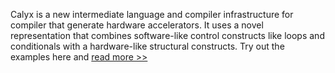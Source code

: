 Calyx is a new intermediate language and compiler infrastructure for compiler
that generate hardware accelerators.
It uses a novel representation that combines software-like control constructs
like loops and conditionals with a hardware-like structural constructs.
Try out the examples here and [read more >>](page/about/)
